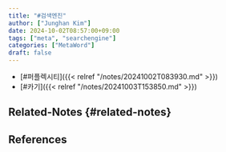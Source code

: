 ```yaml
---
title: "#검색엔진"
author: ["Junghan Kim"]
date: 2024-10-02T08:57:00+09:00
tags: ["meta", "searchengine"]
categories: ["MetaWord"]
draft: false
---
```


<!--more-->

-   [#퍼플렉시티]({{< relref "/notes/20241002T083930.md" >}})
-   [#카기]({{< relref "/notes/20241003T153850.md" >}})


## Related-Notes {#related-notes}

## References

<style>.csl-entry{text-indent: -1.5em; margin-left: 1.5em;}</style><div class="csl-bib-body">
</div>
